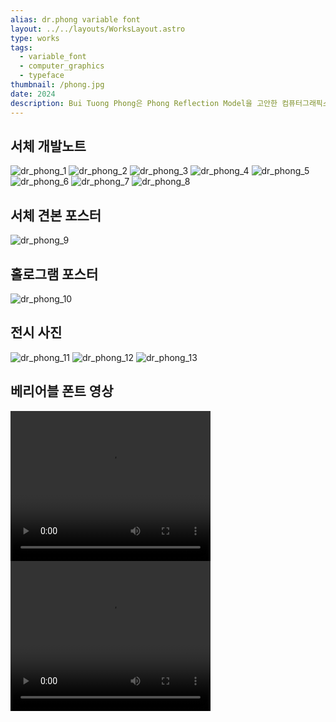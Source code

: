 ```yaml
---
alias: dr.phong variable font
layout: ../../layouts/WorksLayout.astro
type: works
tags:
  - variable_font
  - computer_graphics
  - typeface
thumbnail: /phong.jpg
date: 2024
description: Bui Tuong Phong은 Phong Reflection Model을 고안한 컴퓨터그래픽스 분야의 선구자입니다. 그의 사망 연도이자 박사 논문 발표 연도 50주년을 기념하는 베리어블 폰트 dr.phong를 제작했습니다. 그리고 서체견본 포스터와 서체 개발노트를 제작했습니다.
---
```

## 서체 개발노트
![dr_phong_1](../../assets/dr_phong_1.png)
![dr_phong_2](../../assets/dr_phong_2.png)
![dr_phong_3](../../assets/dr_phong_3.png)
![dr_phong_4](../../assets/dr_phong_4.png)
![dr_phong_5](../../assets/dr_phong_5.png)
![dr_phong_6](../../assets/dr_phong_6.png)
![dr_phong_7](../../assets/dr_phong_7.png)
![dr_phong_8](../../assets/dr_phong_8.png)

## 서체 견본 포스터
![dr_phong_9](../../assets/dr_phong_9.png)

## 홀로그램 포스터
![dr_phong_10](../../assets/dr_phong_10.png)

## 전시 사진
![dr_phong_11](../../assets/dr_phong_11.jpg)
![dr_phong_12](../../assets/dr_phong_12.jpg)
![dr_phong_13](../../assets/dr_phong_13.jpg)

## 베리어블 폰트 영상
<video src="/dr_phong_14.mov" width="320" height="240" controls></video>
<video src="/dr_phong_15.mov" width="320" height="240" controls></video>